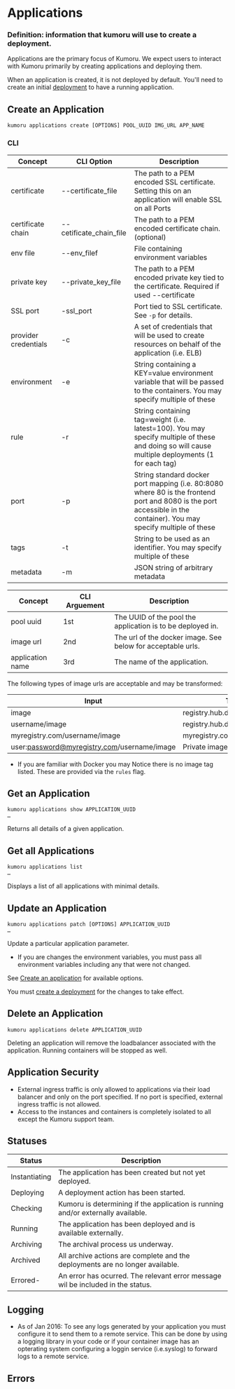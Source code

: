 # Applications

### Definition: information that kumoru will use to create a deployment.

Applications are the primary focus of Kumoru. We expect users to interact with Kumoru primarily by creating applications and deploying them.

When an application is created, it is not deployed by default. You'll need to create an initial [deployment](#deployments) to have a running application.

## Create an Application

```shell
kumoru applications create [OPTIONS] POOL_UUID IMG_URL APP_NAME

```

### CLI

Concept | CLI Option | Description
------- | ---------- | -----------
certificate | --certificate_file | The path to a PEM encoded SSL certificate. Setting this on an application will enable SSL on all Ports
certificate chain| --cetificate_chain_file | The path to a PEM encoded certificate chain. (optional)
env file | --env_filef | File containing environment variables
private key | --private_key_file | The path to a PEM encoded private key tied to the certificate. Required if used --certificate
SSL port | -ssl_port | Port tied to SSL certificate. See `-p` for details.
provider credentials | -c | A set of credentials that will be used to create resources on behalf of the application (i.e. ELB)
environment | -e | String containing a KEY=value environment variable that will be passed to the containers. You may specify multiple of these
rule | -r  | String containing tag=weight (i.e. latest=100). You may specify multiple of these and doing so will cause multiple deployments (1 for each tag)
port | -p | String standard docker port mapping (i.e. 80:8080 where 80 is the frontend port and 8080 is the port accessible in the container). You may specify multiple of these
tags | -t | String to be used as an identifier. You may specify multiple of these
metadata | -m | JSON string of arbitrary metadata

Concept | CLI Arguement | Description
------- | ------------- | -----------
pool uuid | 1st | The UUID of the pool the application is to be deployed in.
image url| 2nd | The url of the docker image. See below for acceptable urls.
application name | 3rd | The name of the application.

The following types of image urls are acceptable and may be transformed:

Input | Transformation
----- | --------------
image | registry.hub.docker.com/library/image
username/image | registry.hub.docker.com/username/image
myregistry.com/username/image | myregistry.com/usernameimage
user:password@myregistry.com/username/image | Private image

* If you are familiar with Docker you may Notice there is no image tag listed. These are provided via the `rules` flag.

## Get an Application

```shell
kumoru applications show APPLICATION_UUID
…
```

Returns all details of a given application.

## Get all Applications

```shell
kumoru applications list
…
```

Displays a list of all applications with minimal details.

## Update an Application

```shell
kumoru applications patch [OPTIONS] APPLICATION_UUID
…
```

Update a particular application parameter. 

* If you are changes the environment variables, you must pass all environment variables including any that were not changed.

See [Create an application](#create-an-application) for available options.

You must [create a deployment](#create-a-deployment) for the changes to take effect.

## Delete an Application

```shell
kumoru applications delete APPLICATION_UUID
```

Deleting an application will remove the loadbalancer associated with the application. Running containers will be stopped as well.

## Application Security

* External ingress traffic is only allowed to applications via their load balancer and only on the port specified. If no port is specified, external ingress traffic is not allowed.
* Access to the instances and containers is completely isolated to all except the Kumoru support team.

## Statuses

Status | Description
------ | -----------
Instantiating | The application has been created but not yet deployed.
Deploying | A deployment action has been started.
Checking | Kumoru is determining if the application is running and/or externally available.
Running  | The application has been deployed and is available externally.
Archiving | The archival process us underway.
Archived | All archive actions are complete and the deployments are no longer available.
Errored- | An error has ocurred. The relevant error message wil be included in the status.

## Logging

* As of Jan 2016: To see any logs generated by your application you must configure it to send them to a remote service. This can be done by using a logging library in your code or if your container image has an opterating system configuring a loggin service (i.e.syslog) to forward logs to a remote service.

## Errors
